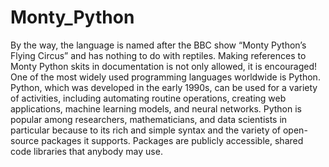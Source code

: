 # Monty_Python
By the way, the language is named after the BBC show “Monty Python’s Flying Circus” and has nothing to do with reptiles. 
Making references to Monty Python skits in documentation is not only allowed, it is encouraged!
One of the most widely used programming languages worldwide is Python. Python, which was developed in the early 1990s, 
can be used for a variety of activities, including automating routine operations, creating web applications, machine learning models,
and neural networks. Python is popular among researchers, mathematicians, and data scientists in particular because to its rich and simple syntax 
and the variety of open-source packages it supports. Packages are publicly accessible, shared code libraries that anybody may use.

